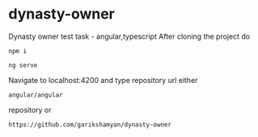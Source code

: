 # dynasty-owner
Dynasty owner test task - angular,typescript 
After cloning the project  do 

` npm i ` 

`ng serve`

Navigate to localhost:4200 and type repository url either 


`angular/angular`

repository or 

`https://github.com/garikshamyan/dynasty-owner`

